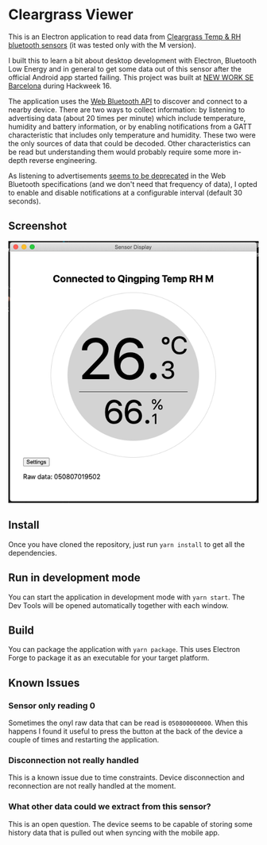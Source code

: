 # Cleargrass Viewer

This is an Electron application to read data from [Cleargrass Temp & RH bluetooth sensors](https://www.qingping.co/temp-rh-monitor/overview) (it was tested only with the M version).

I built this to learn a bit about desktop development with Electron, Bluetooth Low Energy and in general to get some data out of this sensor after the official Android app started failing. This project was built at [NEW WORK SE Barcelona](https://www.new-work.se/en/career/barcelona) during Hackweek 16.

The application uses the [Web Bluetooth API](https://developer.mozilla.org/en-US/docs/Web/API/Web_Bluetooth_API) to discover and connect to a nearby device. There are two ways to collect information: by listening to advertising data (about 20 times per minute) which include temperature, humidity and battery information, or by enabling notifications from a GATT characteristic that includes only temperature and humidity. These two were the only sources of data that could be decoded. Other characteristics can be read but understanding them would probably require some more in-depth reverse engineering.

As listening to advertisements [seems to be deprecated](https://developer.mozilla.org/en-US/docs/Web/API/BluetoothAdvertisingData) in the Web Bluetooth specifications (and we don't need that frequency of data), I opted to enable and disable notifications at a configurable interval (default 30 seconds).

## Screenshot

![Screenshot](./screenshot.png)

## Install

Once you have cloned the repository, just run `yarn install` to get all the dependencies.

## Run in development mode

You can start the application in development mode with `yarn start`. The Dev Tools will be opened automatically together with each window.

## Build

You can package the application with `yarn package`. This uses Electron Forge to package it as an executable for your target platform.

## Known Issues

### Sensor only reading 0

Sometimes the onyl raw data that can be read is `050800000000`. When this happens I found it useful to press the button at the back of the device a couple of times and restarting the application.

### Disconnection not really handled

This is a known issue due to time constraints. Device disconnection and reconnection are not really handled at the moment.

### What other data could we extract from this sensor?

This is an open question. The device seems to be capable of storing some history data that is pulled out when syncing with the mobile app.
